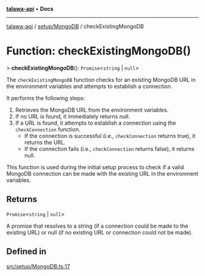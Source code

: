 [**talawa-api**](../../../README.md) • **Docs**

***

[talawa-api](../../../modules.md) / [setup/MongoDB](../README.md) / checkExistingMongoDB

# Function: checkExistingMongoDB()

\> **checkExistingMongoDB**(): `Promise`\<`string` \| `null`\>

The `checkExistingMongoDB` function checks for an existing MongoDB URL in the environment variables and attempts to establish a connection.

It performs the following steps:
1. Retrieves the MongoDB URL from the environment variables.
2. If no URL is found, it immediately returns null.
3. If a URL is found, it attempts to establish a connection using the `checkConnection` function.
   - If the connection is successful (i.e., `checkConnection` returns true), it returns the URL.
   - If the connection fails (i.e., `checkConnection` returns false), it returns null.

This function is used during the initial setup process to check if a valid MongoDB connection can be made with the existing URL in the environment variables.

## Returns

`Promise`\<`string` \| `null`\>

A promise that resolves to a string (if a connection could be made to the existing URL) or null (if no existing URL or connection could not be made).

## Defined in

[src/setup/MongoDB.ts:17](https://github.com/PalisadoesFoundation/talawa-api/blob/2f8fb6988cd34004fbbf76550c8eef691b861a19/src/setup/MongoDB.ts#L17)
